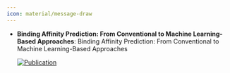 ```yaml
---
icon: material/message-draw
---
```





- **Binding Affinity Prediction: From Conventional to Machine Learning-Based Approaches**: Binding Affinity Prediction: From Conventional to Machine Learning-Based Approaches  

    [![Publication](https://img.shields.io/badge/Publication-Citations:0-blue?style=for-the-badge&logo=bookstack)](https://doi.org/10.1021/acs.jcim.0c01415.s001) 


